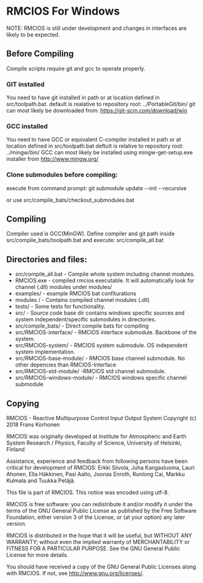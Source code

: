 # RMCIOS For Windows
NOTE:
RMCIOS is still under development and changes in interfaces are likely to be expected.

## Before Compiling
Compile scripts require git and gcc to operate properly.

### GIT installed
You need to have git installed in path or at location defined in src/toolpath.bat. default is realative to repository root: ../PortableGit/bin/
git can most likely be downloaded from: https://git-scm.com/download/win

### GCC installed
You need to have GCC or equivalent C-compiler installed in path or at location defined in src/toolpath.bat deftult is relative to repository root: ../mingw/bin/
GCC can most likely be installed using mingw-get-setup.exe installer from http://www.mingw.org/

### Clone submodules before compiling:
execute from command prompt:
git submodule update --init --recursive

or use src/compile\_bats/checkout\_submodules.bat

## Compiling
Compiler used is GCC(MinGW). Define compiler and git path inside src/compile\_bats/toolpath.bat and execute: src/compile\_all.bat

## Directories and files:
* src/compile\_all.bat - Compile whole system including channel modules.
* RMCIOS.exe - compiled rmcios executable. It will automatically look for channel (.dll) modules under modules/ 
* examples/ - example RMCIOS bat confiturations
* modules / - Contains compiled channel modules (.dll) 
* tests/ - Some tests for functionality.
* src/ - Source code base dir contains windows specific sources and system independent/specific submodules in directories.
* src/compile\_bats/ - Direct compile bats for compiling 
* src/RMCIOS-interface/ - RMCIOS interface submodule. Backbone of the system.
* src/RMCIOS-system/ - RMCIOS system submodule. OS independent system implementation.
* src/RMCIOS-base-module/ - RMCIOS base channel submodule. No other depencies than RMCIOS-Interface
* src/RMCIOS-std-module/ -RMCIOS std channel submodule.
* src/RMCIOS-windows-module/ - RMCIOS windows specific channel submodule

## Copying

RMCIOS - Reactive Multipurpose Control Input Output System
Copyright (c) 2018 Frans Korhonen

RMCIOS was originally developed at Institute for Atmospheric 
and Earth System Research / Physics, Faculty of Science, 
University of Helsinki, Finland

Assistance, experience and feedback from following persons have been 
critical for development of RMCIOS: Erkki Siivola, Juha Kangasluoma, 
Lauri Ahonen, Ella Häkkinen, Pasi Aalto, Joonas Enroth, Runlong Cai, 
Markku Kulmala and Tuukka Petäjä.

This file is part of RMCIOS. This notice was encoded using utf-8.

RMCIOS is free software: you can redistribute it and/or modify
it under the terms of the GNU General Public License as published by
the Free Software Foundation, either version 3 of the License, or
(at your option) any later version.

RMCIOS is distributed in the hope that it will be useful,
but WITHOUT ANY WARRANTY; without even the implied warranty of
MERCHANTABILITY or FITNESS FOR A PARTICULAR PURPOSE. See the
GNU General Public License for more details.

You should have received a copy of the GNU General Public Licenses
along with RMCIOS.  If not, see <http://www.gnu.org/licenses/>.

